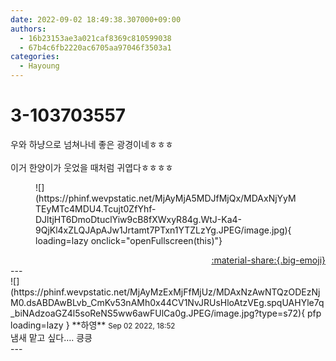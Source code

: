 ```yaml
---
date: 2022-09-02 18:49:38.307000+09:00
authors:
  - 16b23153ae3a021caf8369c810599038
  - 67b4c6fb2220ac6705aa97046f3503a1
categories:
  - Hayoung
---
```


# 3-103703557

<div class="post-container" markdown="1">
<div class="content-container md-sidebar__scrollwrap" markdown="1">

우와 하냥으로 넘쳐나네 좋은 광경이네ㅎㅎㅎ<br><br>이거 한양이가 웃었을 때처럼 귀엽다ㅎㅎㅎㅎ
<figure markdown="1">
![](https://phinf.wevpstatic.net/MjAyMjA5MDJfMjQx/MDAxNjYyMTEyMTc4MDU4.Tcujt0ZfYhf-DJltjHT6DmoDtuclYiw9cB8fXWxyR84g.WtJ-Ka4-9QjKl4xZLQJApAJw1Jrtamt7PTxn1YTZLzYg.JPEG/image.jpg){ loading=lazy onclick="openFullscreen(this)"}
</figure>


</div>
</div>

<div style="text-align: right;" markdown="1">
<a href="https://weverse.io/fromis9/fanpost/3-103703557" style="text-align: right;">:material-share:{.big-emoji}</a>
</div>
---

<div class="comments-container md-sidebar__scrollwrap" markdown="1">
<div class="comment" markdown="1">
<div class='id-container' markdown="1">
![](https://phinf.wevpstatic.net/MjAyMzExMjFfMjUz/MDAxNzAwNTQzODEzNjM0.dsABDAwBLvb_CmKv53nAMh0x44CV1NvJRUsHloAtzVEg.spqUAHYle7q_biNAdzoaGZ4l5soReNS5ww6awFUlCa0g.JPEG/image.jpg?type=s72){ pfp loading=lazy }
**<span class="artist">하영</span>** <small>Sep 02 2022, 18:52</small><br>
</div>
<div class='comment-body' markdown="1">
냄새 맡고 싶다…. 킁킁
</div>
</div>
</div>
---
